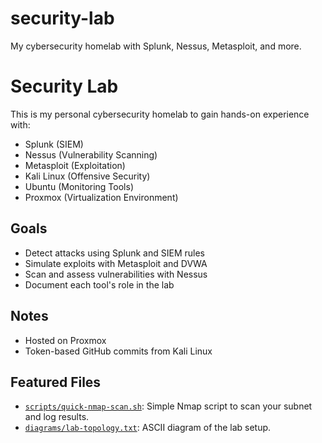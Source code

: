 # security-lab
My cybersecurity homelab with Splunk, Nessus, Metasploit, and more.
# Security Lab

This is my personal cybersecurity homelab to gain hands-on experience with:
- Splunk (SIEM)
- Nessus (Vulnerability Scanning)
- Metasploit (Exploitation)
- Kali Linux (Offensive Security)
- Ubuntu (Monitoring Tools)
- Proxmox (Virtualization Environment)

## Goals
- Detect attacks using Splunk and SIEM rules
- Simulate exploits with Metasploit and DVWA
- Scan and assess vulnerabilities with Nessus
- Document each tool's role in the lab

## Notes
- Hosted on Proxmox
- Token-based GitHub commits from Kali Linux
## Featured Files

- [`scripts/quick-nmap-scan.sh`](scripts/quick-nmap-scan.sh): Simple Nmap script to scan your subnet and log results.
- [`diagrams/lab-topology.txt`](diagrams/lab-topology.txt): ASCII diagram of the lab setup.
